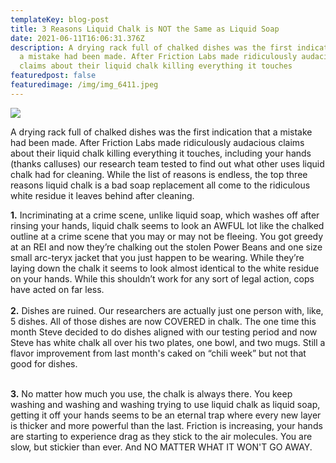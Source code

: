 ```yaml
---
templateKey: blog-post
title: 3 Reasons Liquid Chalk is NOT the Same as Liquid Soap
date: 2021-06-11T16:06:31.376Z
description: A drying rack full of chalked dishes was the first indication that
  a mistake had been made. After Friction Labs made ridiculously audacious
  claims about their liquid chalk killing everything it touches
featuredpost: false
featuredimage: /img/img_6411.jpeg
---
```

![](/img/img_6411.jpeg)

A drying rack full of chalked dishes was the first indication that a mistake had been made. After Friction Labs made ridiculously audacious claims about their liquid chalk killing everything it touches, including your hands (thanks calluses) our research team tested to find out what other uses liquid chalk had for cleaning. While the list of reasons is endless, the top three reasons liquid chalk is a bad soap replacement all come to the ridiculous white residue it leaves behind after cleaning.

**1.** Incriminating at a crime scene, unlike liquid soap, which washes off after rinsing your hands, liquid chalk seems to look an AWFUL lot like the chalked outline at a crime scene that you may or may not be fleeing. You got greedy at an REI and now they’re chalking out the stolen Power Beans and one size small arc-teryx jacket that you just happen to be wearing. While they’re laying down the chalk it seems to look almost identical to the white residue on your hands. While this shouldn’t work for any sort of legal action, cops have acted on far less.\
\
**2.** Dishes are ruined. Our researchers are actually just one person with, like, 5 dishes. All of those dishes are now COVERED in chalk. The one time this month Steve decided to do dishes aligned with our testing period and now Steve has white chalk all over his two plates, one bowl, and two mugs. Still a flavor improvement from last month's caked on “chili week” but not that good for dishes.

**\
3.** No matter how much you use, the chalk is always there. You keep washing and washing and washing trying to use liquid chalk as liquid soap, getting it off your hands seems to be an eternal trap where every new layer is thicker and more powerful than the last. Friction is increasing, your hands are starting to experience drag as they stick to the air molecules. You are slow, but stickier than ever. And NO MATTER WHAT IT WON'T GO AWAY.